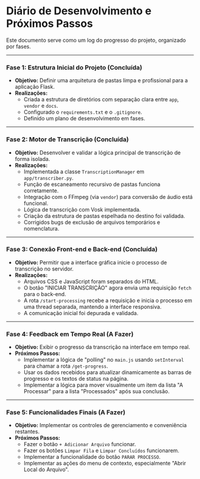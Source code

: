 # Diário de Desenvolvimento e Próximos Passos

Este documento serve como um log do progresso do projeto, organizado por fases.

---

### **Fase 1: Estrutura Inicial do Projeto (Concluída)**

-   **Objetivo:** Definir uma arquitetura de pastas limpa e profissional para a aplicação Flask.
-   **Realizações:**
    -   Criada a estrutura de diretórios com separação clara entre `app`, `vendor` e `docs`.
    -   Configurado o `requirements.txt` e o `.gitignore`.
    -   Definido um plano de desenvolvimento em fases.

---

### **Fase 2: Motor de Transcrição (Concluída)**

-   **Objetivo:** Desenvolver e validar a lógica principal de transcrição de forma isolada.
-   **Realizações:**
    -   Implementada a classe `TranscriptionManager` em `app/transcriber.py`.
    -   Função de escaneamento recursivo de pastas funciona corretamente.
    -   Integração com o FFmpeg (via `vendor`) para conversão de áudio está funcional.
    -   Lógica de transcrição com Vosk implementada.
    -   Criação da estrutura de pastas espelhada no destino foi validada.
    -   Corrigidos bugs de exclusão de arquivos temporários e nomenclatura.

---

### **Fase 3: Conexão Front-end e Back-end (Concluída)**

-   **Objetivo:** Permitir que a interface gráfica inicie o processo de transcrição no servidor.
-   **Realizações:**
    -   Arquivos CSS e JavaScript foram separados do HTML.
    -   O botão "INICIAR TRANSCRIÇÃO" agora envia uma requisição `fetch` para o back-end.
    -   A rota `/start-processing` recebe a requisição e inicia o processo em uma thread separada, mantendo a interface responsiva.
    -   A comunicação inicial foi depurada e validada.

---

### **Fase 4: Feedback em Tempo Real (A Fazer)**

-   **Objetivo:** Exibir o progresso da transcrição na interface em tempo real.
-   **Próximos Passos:**
    -   Implementar a lógica de "polling" no `main.js` usando `setInterval` para chamar a rota `/get-progress`.
    -   Usar os dados recebidos para atualizar dinamicamente as barras de progresso e os textos de status na página.
    -   Implementar a lógica para mover visualmente um item da lista "A Processar" para a lista "Processados" após sua conclusão.

---

### **Fase 5: Funcionalidades Finais (A Fazer)**

-   **Objetivo:** Implementar os controles de gerenciamento e conveniência restantes.
-   **Próximos Passos:**
    -   Fazer o botão `+ Adicionar Arquivo` funcionar.
    * Fazer os botões `Limpar Fila` e `Limpar Concluídos` funcionarem.
    -   Implementar a funcionalidade do botão `PARAR PROCESSO`.
    -   Implementar as ações do menu de contexto, especialmente "Abrir Local do Arquivo".